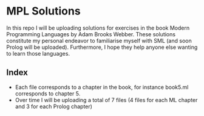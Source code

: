 # MPL Solutions

In this repo I will be uploading solutions for exercises in the book Modern Programming Languages by Adam Brooks Webber. These solutions constitute my personal endeavor to familiarise myself with SML (and soon Prolog will be uploaded). Furthermore, I hope they help anyone else wanting to learn those languages.

## Index
* Each file corresponds to a chapter in the book, for instance book5.ml corresponds to chapter 5.
* Over time I will be uploading a total of 7 files (4 files for each ML chapter and 3 for each Prolog chapter)